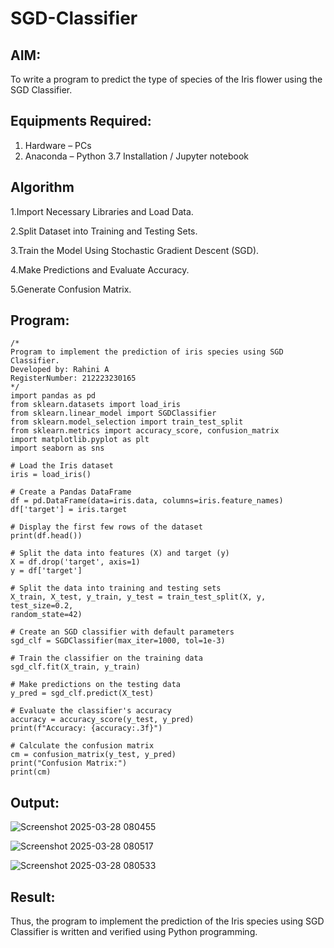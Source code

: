 # SGD-Classifier
## AIM:
To write a program to predict the type of species of the Iris flower using the SGD Classifier.

## Equipments Required:
1. Hardware – PCs
2. Anaconda – Python 3.7 Installation / Jupyter notebook

## Algorithm
1.Import Necessary Libraries and Load Data.

2.Split Dataset into Training and Testing Sets.

3.Train the Model Using Stochastic Gradient Descent (SGD).

4.Make Predictions and Evaluate Accuracy.

5.Generate Confusion Matrix. 
 

## Program:
```
/*
Program to implement the prediction of iris species using SGD Classifier.
Developed by: Rahini A
RegisterNumber: 212223230165
*/
import pandas as pd
from sklearn.datasets import load_iris
from sklearn.linear_model import SGDClassifier
from sklearn.model_selection import train_test_split
from sklearn.metrics import accuracy_score, confusion_matrix
import matplotlib.pyplot as plt
import seaborn as sns

# Load the Iris dataset
iris = load_iris()

# Create a Pandas DataFrame
df = pd.DataFrame(data=iris.data, columns=iris.feature_names)
df['target'] = iris.target

# Display the first few rows of the dataset
print(df.head())

# Split the data into features (X) and target (y)
X = df.drop('target', axis=1)
y = df['target']

# Split the data into training and testing sets
X_train, X_test, y_train, y_test = train_test_split(X, y, test_size=0.2, 
random_state=42)

# Create an SGD classifier with default parameters
sgd_clf = SGDClassifier(max_iter=1000, tol=1e-3)

# Train the classifier on the training data
sgd_clf.fit(X_train, y_train)

# Make predictions on the testing data
y_pred = sgd_clf.predict(X_test)

# Evaluate the classifier's accuracy
accuracy = accuracy_score(y_test, y_pred)
print(f"Accuracy: {accuracy:.3f}")

# Calculate the confusion matrix
cm = confusion_matrix(y_test, y_pred)
print("Confusion Matrix:")
print(cm)
```

## Output:

![Screenshot 2025-03-28 080455](https://github.com/user-attachments/assets/d3f31f9e-e7c3-4aac-abe1-a3fd3203da9b)

![Screenshot 2025-03-28 080517](https://github.com/user-attachments/assets/935de8cb-bf91-46cb-8526-37fb6985f2a6)

![Screenshot 2025-03-28 080533](https://github.com/user-attachments/assets/be93a14a-805a-4c5d-92d6-a11c1ef06952)

## Result:
Thus, the program to implement the prediction of the Iris species using SGD Classifier is written and verified using Python programming.
